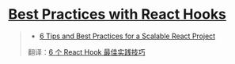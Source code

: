 # [Best Practices with React Hooks](https://blog.bitsrc.io/best-practices-with-react-hooks-69d7e4af69a7)

> - [6 Tips and Best Practices for a Scalable React Project](https://blog.bitsrc.io/best-practices-and-tips-for-a-scalable-react-application-db708ae49227)
>
> 翻译：[6 个 React Hook 最佳实践技巧](https://mp.weixin.qq.com/s/3sXQ8jrZN9N4lhKecWR7Sw)
